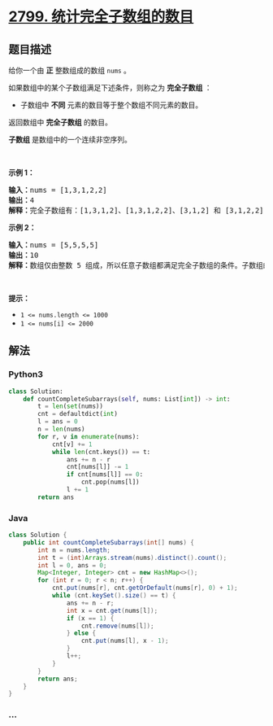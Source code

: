 # [2799. 统计完全子数组的数目](https://leetcode-cn.com/problems/count-complete-subarrays-in-an-array)

## 题目描述

<!-- 这里写题目描述 -->

<p>给你一个由 <strong>正</strong> 整数组成的数组 <code>nums</code> 。</p>

<p>如果数组中的某个子数组满足下述条件，则称之为 <strong>完全子数组</strong> ：</p>

<ul>
	<li>子数组中 <strong>不同</strong> 元素的数目等于整个数组不同元素的数目。</li>
</ul>

<p>返回数组中 <strong>完全子数组</strong> 的数目。</p>

<p><strong>子数组</strong> 是数组中的一个连续非空序列。</p>

<p>&nbsp;</p>

<p><strong>示例 1：</strong></p>

<pre><strong>输入：</strong>nums = [1,3,1,2,2]
<strong>输出：</strong>4
<strong>解释：</strong>完全子数组有：[1,3,1,2]、[1,3,1,2,2]、[3,1,2] 和 [3,1,2,2] 。
</pre>

<p><strong>示例 2：</strong></p>

<pre><strong>输入：</strong>nums = [5,5,5,5]
<strong>输出：</strong>10
<strong>解释：</strong>数组仅由整数 5 组成，所以任意子数组都满足完全子数组的条件。子数组的总数为 10 。
</pre>

<p>&nbsp;</p>

<p><strong>提示：</strong></p>

<ul>
	<li><code>1 &lt;= nums.length &lt;= 1000</code></li>
	<li><code>1 &lt;= nums[i] &lt;= 2000</code></li>
</ul>


## 解法

<!-- 这里可写通用的实现逻辑 -->

<!-- tabs:start -->

### **Python3**

<!-- 这里可写当前语言的特殊实现逻辑 -->

```python
class Solution:
    def countCompleteSubarrays(self, nums: List[int]) -> int:
        t = len(set(nums))
        cnt = defaultdict(int)
        l = ans = 0
        n = len(nums)
        for r, v in enumerate(nums):
            cnt[v] += 1
            while len(cnt.keys()) == t:
                ans += n - r
                cnt[nums[l]] -= 1
                if cnt[nums[l]] == 0:
                    cnt.pop(nums[l])
                l += 1
        return ans
```

### **Java**

<!-- 这里可写当前语言的特殊实现逻辑 -->

```java
class Solution {
    public int countCompleteSubarrays(int[] nums) {
        int n = nums.length;
        int t = (int)Arrays.stream(nums).distinct().count();
        int l = 0, ans = 0;
        Map<Integer, Integer> cnt = new HashMap<>();
        for (int r = 0; r < n; r++) {
            cnt.put(nums[r], cnt.getOrDefault(nums[r], 0) + 1);
            while (cnt.keySet().size() == t) {
                ans += n - r;
                int x = cnt.get(nums[l]);
                if (x == 1) {
                    cnt.remove(nums[l]);
                } else {
                    cnt.put(nums[l], x - 1);
                }
                l++;
            }
        }
        return ans;
    }
}
```

### **...**

```

```

<!-- tabs:end -->
